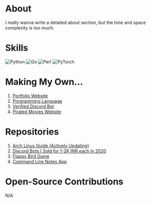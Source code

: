 # About
I really wanna write a detailed about section, but the time and space complexity is too much.

# Skills
 ![Python](https://img.shields.io/badge/python-3670A0?style=for-the-badge&logo=python&logoColor=ffdd54)
 ![Go](https://img.shields.io/badge/go-%2300ADD8.svg?style=for-the-badge&logo=go&logoColor=white)
 ![Perl](https://img.shields.io/badge/perl-%2339457E.svg?style=for-the-badge&logo=perl&logoColor=white)
 ![PyTorch](https://img.shields.io/badge/PyTorch-%23EE4C2C.svg?style=for-the-badge&logo=PyTorch&logoColor=white)

# Making My Own...
1. [Portfolio Website](https://github.com/muditmehta07/Portfolio-Website)
2. [Programming Language](https://github.com/muditmehta07/Unicorn)
4. [Verified Discord Bot](https://github.com/muditmehta07/Michelle-Archived)
5. [Pirated Movies Website](https://github.com/muditmehta07/Netflicks)

# Repositories
1. [Arch Linux Guide (Actively Updating)](https://github.com/muditmehta07/i-use-arch-btw)
2. [Discord Bots I Sold for 1-2K INR each in 2020](https://github.com/muditmehta07/Discord-Bots)
3. [Flappy Bird Game](https://github.com/muditmehta07/Flappy-Bird)
4. [Command Line Notes App](https://github.com/muditmehta07/Noteline)

# Open-Source Contributions
N/A
